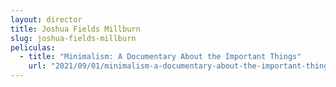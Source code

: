 ```yaml
---
layout: director
title: Joshua Fields Millburn
slug: joshua-fields-millburn
peliculas:
  - title: "Minimalism: A Documentary About the Important Things"
    url: "2021/09/01/minimalism-a-documentary-about-the-important-things/"
---
```

